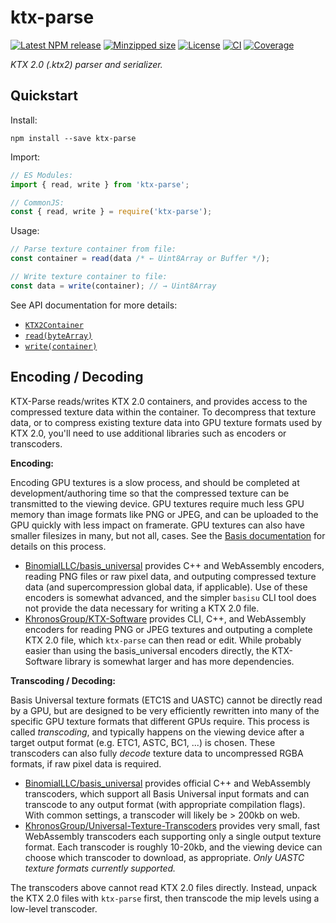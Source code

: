 # ktx-parse

[![Latest NPM release](https://img.shields.io/npm/v/ktx-parse.svg)](https://www.npmjs.com/package/ktx-parse)
[![Minzipped size](https://badgen.net/bundlephobia/minzip/ktx-parse)](https://bundlephobia.com/result?p=ktx-parse)
[![License](https://img.shields.io/badge/license-MIT-007ec6.svg)](https://github.com/donmccurdy/KTX-Parse/blob/main/LICENSE)
[![CI](https://github.com/donmccurdy/KTX-parse/workflows/CI/badge.svg?branch=main&event=push)](https://github.com/donmccurdy/KTX-parse/actions?query=workflow%3ACI)
[![Coverage](https://codecov.io/gh/donmccurdy/KTX-Parse/branch/main/graph/badge.svg?token=S30LCC3L04)](https://codecov.io/gh/donmccurdy/KTX-Parse)

*KTX 2.0 (.ktx2) parser and serializer.*

## Quickstart

Install:

```
npm install --save ktx-parse
```

Import:

```js
// ES Modules:
import { read, write } from 'ktx-parse';

// CommonJS:
const { read, write } = require('ktx-parse');
```

Usage:

```js
// Parse texture container from file:
const container = read(data /* ← Uint8Array or Buffer */);

// Write texture container to file:
const data = write(container); // → Uint8Array
```

See API documentation for more details:

- [`KTX2Container`](./docs/classes/KTX2Container.md)
- [`read(byteArray)`](./docs/modules.md#read)
- [`write(container)`](./docs/modules.md#write)

## Encoding / Decoding

KTX-Parse reads/writes KTX 2.0 containers, and provides access to the compressed texture data within the container. To decompress that texture data, or to compress existing texture data into GPU texture formats used by KTX 2.0, you'll need to use additional libraries such as encoders or transcoders.

**Encoding:**

Encoding GPU textures is a slow process, and should be completed at development/authoring time so that the compressed texture can be transmitted to the viewing device. GPU textures require much less GPU memory than image formats like PNG or JPEG, and can be uploaded to the GPU quickly with less impact on framerate. GPU textures can also have smaller filesizes in many, but not all, cases. See the [Basis documentation](https://github.com/BinomialLLC/basis_universal/) for details on this process.

- [BinomialLLC/basis_universal](https://github.com/BinomialLLC/basis_universal/) provides C++ and WebAssembly encoders, reading PNG files or raw pixel data, and outputing compressed texture data (and supercompression global data, if applicable). Use of these encoders is somewhat advanced, and the simpler `basisu` CLI tool does not provide the data necessary for writing a KTX 2.0 file.
- [KhronosGroup/KTX-Software](https://github.com/KhronosGroup/KTX-Software) provides CLI, C++, and WebAssembly encoders for reading PNG or JPEG textures and outputing a complete KTX 2.0 file, which `ktx-parse` can then read or edit. While probably easier than using the basis_universal encoders directly, the KTX-Software library is somewhat larger and has more dependencies.

**Transcoding / Decoding:**

Basis Universal texture formats (ETC1S and UASTC) cannot be directly read by a GPU, but are designed to be very efficiently rewritten into many of the specific GPU texture formats that different GPUs require. This process is called _transcoding_, and typically happens on the viewing device after a target output format (e.g. ETC1, ASTC, BC1, ...) is chosen. These transcoders can also fully _decode_ texture data to uncompressed RGBA formats, if raw pixel data is required.

- [BinomialLLC/basis_universal](https://github.com/BinomialLLC/basis_universal/) provides official C++ and WebAssembly transcoders, which support all Basis Universal input formats and can transcode to any output format (with appropriate compilation flags). With common settings, a transcoder will likely be > 200kb on web.
- [KhronosGroup/Universal-Texture-Transcoders](https://github.com/KhronosGroup/Universal-Texture-Transcoders) provides very small, fast WebAssembly transcoders each supporting only a single output texture format. Each transcoder is roughly 10-20kb, and the viewing device can choose which transcoder to download, as appropriate. *Only UASTC texture formats currently supported.*

The transcoders above cannot read KTX 2.0 files directly. Instead, unpack the KTX 2.0 files with `ktx-parse` first, then transcode the mip levels using a low-level transcoder.
